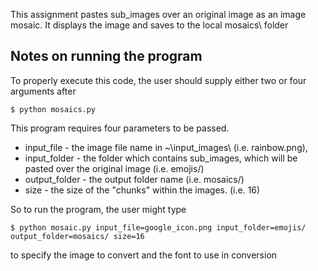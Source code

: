 This assignment pastes sub_images over an original image as an image mosaic. It displays the image and saves to the local mosaics\ folder

## Notes on running the program
To properly execute this code, the user should supply either two or four arguments after 

    $ python mosaics.py

This program requires four parameters to be passed.
- input_file - the image file name in ~\input_images\ (i.e. rainbow.png), 
- input_folder - the folder which contains sub_images, which will be pasted over the original image (i.e. emojis/)
- output_folder - the output folder name (i.e. mosaics/)
- size - the size of the "chunks" within the images. (i.e. 16)

So to run the program, the user might type

    $ python mosaic.py input_file=google_icon.png input_folder=emojis/ output_folder=mosaics/ size=16

to specify the image to convert and the font to use in conversion